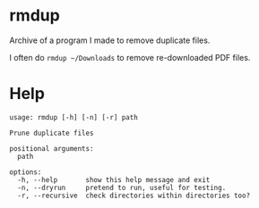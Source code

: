 # rmdup
Archive of a program I made to remove duplicate files.

I often do `rmdup ~/Downloads` to remove re-downloaded PDF files.

# Help
```
usage: rmdup [-h] [-n] [-r] path

Prune duplicate files

positional arguments:
  path

options:
  -h, --help       show this help message and exit
  -n, --dryrun     pretend to run, useful for testing.
  -r, --recursive  check directories within directories too?
```
